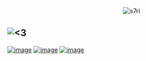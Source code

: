 　　　　　　　　　　　　　　　　　　　<img src="https://komarev.com/ghpvc/?username=s7ri&label=swags&color=e40a7f&style=flat" alt="s7ri" />

![<3](https://github.com/user-attachments/assets/f4aae8ae-e12c-433a-8ec4-f816ef788e37)
---
[![image](https://github.com/user-attachments/assets/61d90874-228b-404d-b493-e3a4b69e181a)](https://xe4ni.straw.page)
 [![image](https://github.com/user-attachments/assets/27594cd5-4df7-4e9f-87d6-6914733e9d5c)](https://guns.lol/xe4ni)
[![image](https://github.com/user-attachments/assets/20ce38ae-6ff3-46b1-9d70-5501ecc51d56)](https://xe4ni.atabook.org)




 
















<!--
**s7ri/s7ri** is a ✨ _special_ ✨ repository because its `README.md` (this file) appears on your GitHub profile.

Here are some ideas to get you started:

- 🔭 I’m currently working on ...
- 🌱 I’m currently learning ...
- 👯 I’m looking to collaborate on ...
- 🤔 I’m looking for help with ...
- 💬 Ask me about ...
- 📫 How to reach me: ...
- 😄 Pronouns: ...
- ⚡ Fun fact: ...
-->
